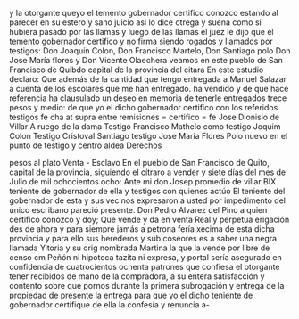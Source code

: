 y la otorgante queyo el temento gobernador certifico conozco
estando al parecer en su estero y sano juicio asi lo dice otrega
y suena como si hubiera pasado por las llamas y luego de las llamas
el juez le dijo que el temento gobernador certifico
y no firma siendo rogados y llamados por testigos:
Don Joaquín Colon,
Don Francisco Martelo,
Don Santiago polo Don Jose María
flores y Don Vicente Olaechera
veamos en este pueblo de
San Francisco de Quibdo
capital de la provincia del citara
En este estudio declaro: Que además de la cantidad que tengo entregada a Manuel Salazar a cuenta de los escolares que me han entregado.
ha vendido y de que hace referencia ha clausulado un deseo en memoria de tenerle entregados trece pesos y medio: de que yo el dicho gobernador certifico con los referidos testigos fe cha at supra entre remisiones = certifico = fe
Jose Dionisio de Villar
A ruego de la dama
Testigo Francisco Mathelo
como testigo Joquim Colon
Testigo Cristoval Santiago
testigo Jose Maria Flores
Polo
nuevo
en
el
punto
de
testigo
y
centro
aldea
Derechos

pesos
al
plato
Venta - Esclavo
En el pueblo de San Francisco de Quito, capital de la provincia, siguiendo el cítraro a vender y siete días del mes de Julio de mil ochocientos ocho: Ante mi don Josep promedio de villar BIX teniente de gobernador de ella y testigos con quienes actúo
El teniente del gobernador de esta y sus vecinos expresaron a usted por impedimento del único escribano pareció presente. Don Pedro Alvarez del Pino a quien certifico conozco y doy; Que vende y da en venta Real y perpetua erigación des
de ahora y para siempre jamás a petrona fería xecima
de esta dicha provincia y para ello sus herederos y sub
coseores es a saber una negra llamada Yitoria y su orig
nombrada Martina la que la vende por libre de censo cm
Peñón ni hipoteca tazita ni expresa, y portal sería asegurado en confidencia de cuatrocientos ochenta patrones que confiesa el otorgante tener recibidos de mano de la compradora, a su entera satisfacción y contento sobre que pornos
durante la primera subrogación y entrega de la propiedad de presente la entrega para que yo el dicho teniente de gobernador certifique de ella la confesía y renuncia a-